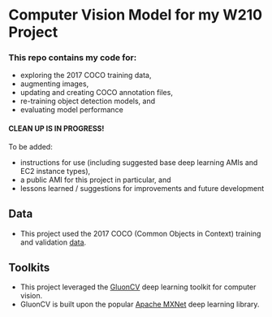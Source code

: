 # Computer Vision Model for my W210 Project

### This repo contains my code for:
 - exploring the 2017 COCO training data,
 - augmenting images,
 - updating and creating COCO annotation files,
 - re-training object detection models, and
 - evaluating model performance
 
#### CLEAN UP IS IN PROGRESS!
To be added:
 - instructions for use (including suggested base deep learning AMIs and EC2 instance types),
 - a public AMI for this project in particular, and
 - lessons learned / suggestions for improvements and future development
 
## Data
 - This project used the 2017 COCO (Common Objects in Context) training and validation [data](http://cocodataset.org/#download).

## Toolkits
 - This project leveraged the [GluonCV](https://gluon-cv.mxnet.io/index.html) deep learning toolkit for computer vision.
 - GluonCV is built upon the popular [Apache MXNet](http://mxnet.incubator.apache.org/) deep learning library.

